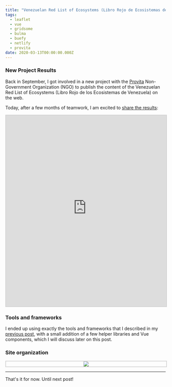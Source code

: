 ```yaml
---
title: "Venezuelan Red List of Ecosystems (Libro Rojo de Ecosistemas de Venezuela)"
tags:
  - leaflet
  - vue
  - gridsome
  - bulma
  - buefy
  - netlify
  - provita
date: 2020-03-13T00:00:00.000Z
---
```

### New Project Results

Back in September, I got involved in a new project with the [Provita](http://www.provita.org.ve/) Non-Government Organization (NGO) to publish the content of the Venezuelan Red List of Ecosystems (Libro Rojo de los Ecosistemas de Venezuela) on the web.

Today, after a few months of teamwork, I am excited to [share the results](https://ecosistemasamenazados.org/):

<!--more-->

<iframe class="is-embedded" height="600" src="https://ecosistemasamenazados.org/" frameborder="0"></iframe>

<style>
  .is-embedded {
    border: 2px solid lightgray;
    width: 100%;
  }
  @media only screen and (min-width: 1024px) {
    .is-embedded {
      margin-left: -18%;
      width: 136%;
    }
  }
</style>

### Tools and frameworks

I ended up using exactly the tools and frameworks that I described in my [previous post](/post/2019-09-16-new-project-new-tools/), with a small addition of a few helper libraries and Vue components, which I will discuss later on this post.

### Site organization

<p align="center" class="is-embedded">
	<img src="/images/uploads/librorojoetv-sitemap.svg"/>
</p>


-----

That's it for now. Until next post!
